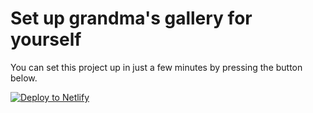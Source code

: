 # Set up grandma's gallery for yourself

You can set this project up in just a few minutes by pressing the button below.

<!-- Markdown snippet -->

[![Deploy to Netlify](https://www.netlify.com/img/deploy/button.svg)](https://app.netlify.com/start/deploy?repository=https://github.com/stefanjudis/grandmas-gallery)

